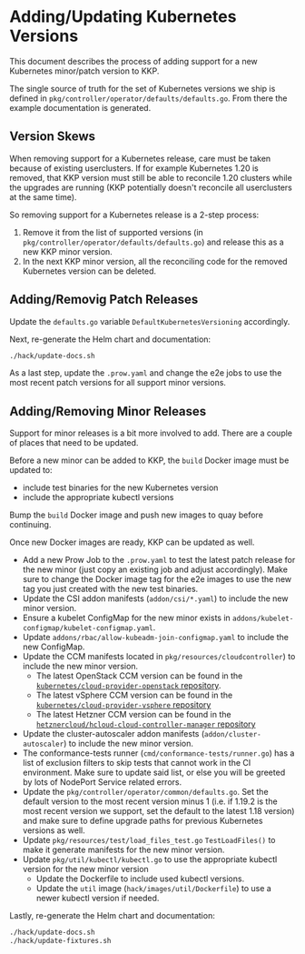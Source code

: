 # Adding/Updating Kubernetes Versions

This document describes the process of adding support for a new Kubernetes minor/patch version
to KKP.

The single source of truth for the set of Kubernetes versions we ship is defined in
`pkg/controller/operator/defaults/defaults.go`. From there the example documentation is generated.

## Version Skews

When removing support for a Kubernetes release, care must be taken because of existing userclusters.
If for example Kubernetes 1.20 is removed, that KKP version must still be able to reconcile 1.20
clusters while the upgrades are running (KKP potentially doesn't reconcile all userclusters at
the same time).

So removing support for a Kubernetes release is a 2-step process:

1. Remove it from the list of supported versions (in `pkg/controller/operator/defaults/defaults.go`)
   and release this as a new KKP minor version.
2. In the next KKP minor version, all the reconciling code for the removed Kubernetes version
   can be deleted.

## Adding/Removig Patch Releases

Update the `defaults.go` variable `DefaultKubernetesVersioning` accordingly.

Next, re-generate the Helm chart and documentation:

```bash
./hack/update-docs.sh
```

As a last step, update the `.prow.yaml` and change the e2e jobs to use the most recent
patch versions for all support minor versions.

## Adding/Removing Minor Releases

Support for minor releases is a bit more involved to add. There are a couple of places that
need to be updated.

Before a new minor can be added to KKP, the `build` Docker image must be updated to:
- include test binaries for the new Kubernetes version
- include the appropriate kubectl versions

Bump the `build` Docker image and push new images to quay before continuing.

Once new Docker images are ready, KKP can be updated as well.

- Add a new Prow Job to the `.prow.yaml` to test the latest patch release for the new
  minor (just copy an existing job and adjust accordingly). Make sure to change the Docker
  image tag for the e2e images to use the new tag you just created with the new test binaries.
- Update the CSI addon manifests (`addon/csi/*.yaml`) to include the new minor version.
- Ensure a kubelet ConfigMap for the new minor exists in `addons/kubelet-configmap/kubelet-configmap.yaml`.
- Update `addons/rbac/allow-kubeadm-join-configmap.yaml` to include the new ConfigMap.
- Update the CCM manifests located in `pkg/resources/cloudcontroller`) to
  include the new minor version.
  - The latest OpenStack CCM version can be found in the
  [`kubernetes/cloud-provider-openstack` repository](https://github.com/kubernetes/cloud-provider-openstack).
  - The latest vSphere CCM version can be found in the
  [`kubernetes/cloud-provider-vsphere` repository](https://github.com/kubernetes/cloud-provider-vsphere)
  - The latest Hetzner CCM version can be found in the
  [`hetznercloud/hcloud-cloud-controller-manager` repository](https://github.com/hetznercloud/hcloud-cloud-controller-manager)
- Update the cluster-autoscaler addon manifests (`addon/cluster-autoscaler`) to include the new minor version.
- The conformance-tests runner (`cmd/conformance-tests/runner.go`) has a list of
  exclusion filters to skip tests that cannot work in the CI environment. Make sure to
  update said list, or else you will be greeted by lots of NodePort Service related
  errors.
- Update the `pkg/controller/operator/common/defaults.go`. Set the default version to
  the most recent version minus 1 (i.e. if 1.19.2 is the most recent version we support,
  set the default to the latest 1.18 version) and make sure to define upgrade paths
  for previous Kubernetes versions as well.
- Update `pkg/resources/test/load_files_test.go` `TestLoadFiles()` to make it generate
  manifests for the new minor version.
- Update `pkg/util/kubectl/kubectl.go` to use the appropriate kubectl version for the
  new minor version
  - Update the Dockerfile to include used kubectl versions.
  - Update the `util` image (`hack/images/util/Dockerfile`) to use a newer kubectl version if needed.

Lastly, re-generate the Helm chart and documentation:

```bash
./hack/update-docs.sh
./hack/update-fixtures.sh
```
